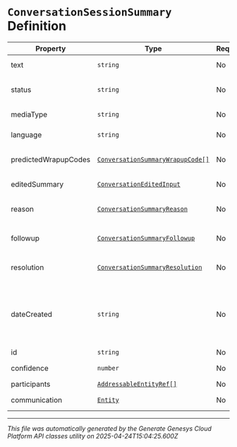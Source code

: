 # `ConversationSessionSummary` Definition

| Property | Type | Required | Description |
|----------|------|----------|-------------|
| text | `string` | No | The text of the summary. |
| status | `string` | No | The status of the conversation summary. |
| mediaType | `string` | No | The media type of the conversation. |
| language | `string` | No | The language of the conversation. |
| predictedWrapupCodes | [`ConversationSummaryWrapupCode[]`](conversationsummarywrapupcode-definition.md) | No | The wrapup codes of the conversation summary. |
| editedSummary | [`ConversationEditedInput`](conversationeditedinput-definition.md) | No | The edited summary of the conversation. |
| reason | [`ConversationSummaryReason`](conversationsummaryreason-definition.md) | No | The reason of the conversation summary. |
| followup | [`ConversationSummaryFollowup`](conversationsummaryfollowup-definition.md) | No | The followup of the conversation summary. |
| resolution | [`ConversationSummaryResolution`](conversationsummaryresolution-definition.md) | No | The resolution of the conversation summary. |
| dateCreated | `string` | No | The created date of the summary. Date time is represented as an ISO-8601 string. For example: yyyy-MM-ddTHH:mm:ss[.mmm]Z |
| id | `string` | No | The id of the summary. |
| confidence | `number` | No | The AI confidence value. |
| participants | [`AddressableEntityRef[]`](addressableentityref-definition.md) | No | The list of participants. |
| communication | [`Entity`](entity-definition.md) | No | The communication object of the summary. |

---

*This file was automatically generated by the Generate Genesys Cloud Platform API classes utility on 2025-04-24T15:04:25.600Z*